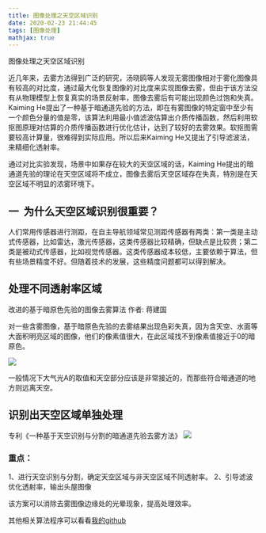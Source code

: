```yaml
---
title: 图像处理之天空区域识别
date: 2020-02-23 21:44:45
tags: [图像处理]
mathjax: true
---
```


图像处理之天空区域识别
<!--more-->

近几年来，去雾方法得到广泛的研究，汤晓鸥等人发现无雾图像相对于雾化图像具有较高的对比度，通过最大化恢复图像的对比度来实现图像去雾，但由于该方法没有从物理模型上恢复真实的场景反射率，图像去雾后有可能出现颜色过饱和失真。 Kaiming He提出了一种基于暗通道先验的方法，即在有雾图像的特定窗中至少有一个颜色分量的值是零，该算法利用最小值滤波估算出介质传播函数，然后利用软抠图原理对估算的介质传播函数进行优化估计，达到了较好的去雾效果。软抠图需要较高计算量，很难得到实际应用。所以后来Kaiming He又提出了引导滤波法，来精细化透射率。

通过对比实验发现，场景中如果存在较大的天空区域的话，Kaiming He提出的暗通道先验的理论在天空区域将不成立，图像去雾后天空区域存在失真，特別是在天空区域不明显的浓雾环境下。

## 一  为什么天空区域识别很重要？

人们常用传感器进行测距，在自主导航领域常见测距传感器有两类：第一类是主动式传感器，比如雷达，激光传感器，这类传感器比较精确，但缺点是比较贵；第二类是被动式传感器，比如视觉传感器。这类传感器成本较低，主要依赖于算法，但有些场景精度不好。但随着技术的发展，这些精度问题都可以得到解决。

##  处理不同透射率区域
改进的基于暗原色先验的图像去雾算法 
作者: 蒋建国

对一些含雾图像，基于暗原色先验的去雾结果出现色彩失真，因为含天空、水面等大面积明亮区域的图像，他们的像素值很大，在此区域找不到像素值接近于0的暗原色。

![](https://img-blog.nos-eastchina1.126.net/blog/blog_天空K参数，纠正偏色.png)

一般情况下大气光A的取值和天空部分应该是非常接近的，而那些符合暗通道的地方则远离天空。

## 识别出天空区域单独处理
专利《一种基于天空识别与分割的暗通道先验去雾方法》
![](https://img-blog.nos-eastchina1.126.net/blog/blog_专利天空识别.png)

### 重点：
1、进行天空识别与分割，确定天空区域与非天空区域不同透射率。
2、引导滤波优化透射率，输出头屋图像

该方案可以消除去雾图像边缘处的光晕现象，提高处理效率。




其他相关算法程序可以看看[我的github](https://github.com/AomanHao/Matlab-Image-Dehazing-Enhazing)
